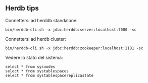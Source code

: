 ## Herdb tips

Connettersi ad herddb standalone:
```
bin/herddb-cli.sh -x jdbc:herddb:server:localhost:7000 -sc
```

Connettersi ad herdb cluster:
```
bin/herddb-cli.sh -x jdbc:herddb:zookeeper:localhost:2181 -sc
```

Vedere lo stato del sistema:
```
select * from sysnodes
select * from systablespaces
select * from systablespacereplicastate
```

